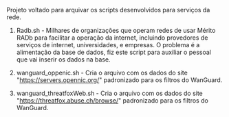 Projeto voltado para arquivar os scripts desenvolvidos para serviços da rede.

1. Radb.sh - Milhares de organizações que operam redes de usar Mérito RADb para facilitar a operação da internet, incluindo provedores de serviços de internet, universidades, e empresas. O problema é a alimentação da base de dados, fiz este script para auxiliar o pessoal que vai inserir os dados na base.

2. wanguard_oppenic.sh - Cria o arquivo com os dados do site "https://servers.opennic.org/" padronizado para os filtros do WanGuard.

3. wanguard_threatfoxWeb.sh - Cria o arquivo com os dados do site "https://threatfox.abuse.ch/browse/" padronizado para os filtros do WanGuard.
